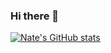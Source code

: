 ### Hi there 👋

[![Nate's GitHub stats](https://github-readme-stats.vercel.app/api?username=NateEbling&hide=stars,contribs)](https://github.com/anuraghazra/github-readme-stats)

<!--
**NateEbling/NateEbling** is a ✨ _special_ ✨ repository because its `README.md` (this file) appears on your GitHub profile.

Here are some ideas to get you started:

- 🔭 I’m currently working on ...
- 🌱 I’m currently learning ...
- 👯 I’m looking to collaborate on ...
- 🤔 I’m looking for help with ...
- 💬 Ask me about ...
- 📫 How to reach me: ...
- 😄 Pronouns: ...
- ⚡ Fun fact: ...
-->
